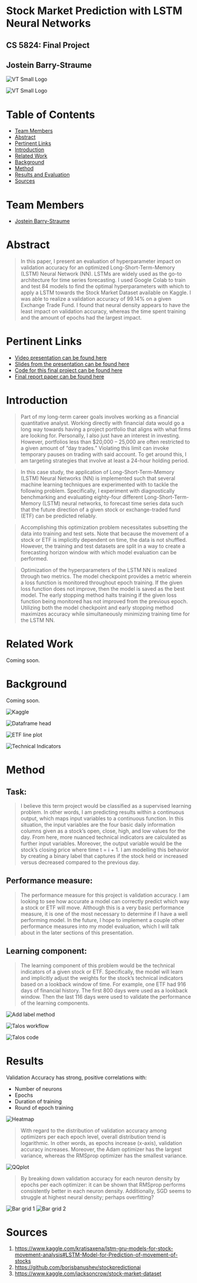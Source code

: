 # Stock Market Prediction with LSTM Neural Networks
## CS 5824: Final Project
## Jostein Barry-Straume

![VT Small Logo](https://raw.githubusercontent.com/josteinstraume/adv-ml-final-project/main/images/vt-logo-small.png)

![VT Small Logo](https://github.com/josteinstraume/adv-ml-final-project/blob/main/images/vt-logo-small.png)

# Table of Contents
* [Team Members](#Team)
* [Abstract](#Abstract)
* [Pertinent Links](#Links)
* [Introduction](#Introduction)
* [Related Work](#Related-Work)
* [Background](#Background)
* [Method](#Method)
* [Results and Evaluation](#Results)
* [Sources](#Sources)


# <a name="Team"></a>Team Members
* [Jostein Barry-Straume](https://github.com/josteinstraume)

# <a name="Abstract"></a>Abstract

> In this paper, I present an evaluation of hyperparameter impact on validation accuracy for an optimized Long-Short-Term-Memory (LSTM) Neural Network (NN). LSTMs are widely used as the go-to architecture for time series forecasting. I used Google Colab to train and test 84 models to find the optimal hyperparameters with which to apply a LSTM towards the Stock Market Dataset available on Kaggle. I was able to realize a validation accuracy of 99.14% on a given Exchange Trade Fund. I found that neural density appears to have the least impact on validation accuracy, whereas the time spent training and the amount of epochs had the largest impact.


# <a name="Links"></a>Pertinent Links
* [Video presentation can be found here](https://drive.google.com/file/d/1p9hkk5D2o59jAw9YmxZhbHLuBPwnKdXh/view?usp=sharing)
* [Slides from the presentation can be found here](https://github.com/josteinstraume/adv-ml-final-project/tree/main/presentation)
* [Code for this final project can be found here](https://github.com/josteinstraume/adv-ml-final-project/tree/main/notebooks)
* [Final report paper can be found here](https://github.com/josteinstraume/adv-ml-final-project/tree/main/report)

# <a name="Introduction"></a>Introduction

> Part of my long-term career goals involves working as a financial quantitative analyst. Working directly with financial data would go a long way towards having a project portfolio that aligns with what firms are looking for. Personally, I also just have an interest in investing. However, portfolios less than $20,000 – 25,000 are often restricted to a given amount of “day trades.” Violating this limit can invoke temporary pauses on trading with said account. To get around this, I am targeting strategies that involve at least a 24-hour holding period.

> In this case study, the application of Long-Short-Term-Memory (LSTM) Neural Networks (NN) is implemented such that several machine learning techniques are experimented with to tackle the following problem. Specifically, I experiment with diagnostically benchmarking and evaluating eighty-four different Long-Short-Term-Memory (LSTM) neural networks, to forecast time series data such that the future direction of a given stock or exchange-traded fund (ETF) can be predicted reliably.

> Accomplishing this optimization problem necessitates subsetting the data into training and test sets. Note that because the movement of a stock or ETF is implicitly dependent on time, the data is not shuffled. However, the training and test datasets are split in a way to create a forecasting horizon window with which model evaluation can be performed.

> Optimization of the hyperparameters of the LSTM NN is realized through two metrics. The model checkpoint provides a metric wherein a loss function is monitored throughout epoch training. If the given loss function does not improve, then the model is saved as the best model. The early stopping method halts training if the given loss function being monitored has not improved from the previous epoch. Utilizing both the model checkpoint and early stopping method maximizes accuracy while simultaneously minimizing training time for the LSTM NN.


# <a name="Related-Work"></a>Related Work
Coming soon.

# <a name="Background"></a>Background
Coming soon.

![Kaggle](https://github.com/josteinstraume/adv-ml-final-project/blob/main/images/kaggle.png)

![Dataframe head](https://github.com/josteinstraume/adv-ml-final-project/blob/main/images/df-head.png)

![ETF line plot](https://github.com/josteinstraume/adv-ml-final-project/blob/main/images/ETF-line-plot.png)

![Technical Indicators](https://github.com/josteinstraume/adv-ml-final-project/blob/main/images/tech-indic.png)

# <a name="Method"></a>Method

## Task:
> I believe this term project would be classified as a supervised learning problem. In other words, I am predicting results within a continuous output, which maps input variables to a continuous function. In this situation, the input variables are the four basic daily information columns given as a stock’s open, close, high, and low values for the day. From here, more nuanced technical indicators are calculated as further input variables. Moreover, the output variable would be the stock’s closing price where time t = i + 1. I am modelling this behavior by creating a binary label that captures if the stock held or increased versus decreased compared to the previous day.
 
## Performance measure:
> The performance measure for this project is validation accuracy. I am looking to see how accurate a model can correctly predict which way a stock or ETF will move. Although this is a very basic performance measure, it is one of the most necessary to determine if I have a well performing model. In the future, I hope to implement a couple other performance measures into my model evaluation, which I will talk about in the later sections of this presentation.
 
## Learning component:
> The learning component of this problem would be the technical indicators of a given stock or ETF. Specifically, the model will learn and implicitly adjust the weights for the stock’s technical indicators based on a lookback window of time. For example, one ETF had 916 days of financial history. The first 800 days were used as a lookback window. Then the last 116 days were used to validate the performance of the learning components.

![Add label method](https://github.com/josteinstraume/adv-ml-final-project/blob/main/images/add-label.png)

![Talos workflow](https://github.com/josteinstraume/adv-ml-final-project/blob/main/images/talos-workflow.png)

![Talos code](https://github.com/josteinstraume/adv-ml-final-project/blob/main/images/talos-code.png)


# <a name="Results"></a>Results
Validation Accuracy has strong, positive correlations with:
* Number of neurons
* Epochs
* Duration of training
* Round of epoch training

![Heatmap](https://github.com/josteinstraume/adv-ml-final-project/blob/main/images/heatmap.png)

> With regard to the distribution of validation accuracy among optimizers per each epoch level, overall distribution trend is logarithmic. In other words, as epochs increase (x-axis), validation accuracy increases. Moreover, the Adam optimizer has the largest variance, whereas the RMSprop optimizer has the smallest variance.

![QQplot](https://github.com/josteinstraume/adv-ml-final-project/blob/main/images/qqplot.png)

> By breaking down validation accuracy for each neuron density by epochs per each optimizer: it can be shown that RMSprop performs consistently better in each neuron density. Additionally, SGD seems to struggle at highest neural density; perhaps overfitting?

![Bar grid 1](https://github.com/josteinstraume/adv-ml-final-project/blob/main/images/bar-grid-1.png)
![Bar grid 2](https://github.com/josteinstraume/adv-ml-final-project/blob/main/images/bar-grid-2.png)


# <a name="Sources"></a>Sources
1. https://www.kaggle.com/kratisaxena/lstm-gru-models-for-stock-movement-analysis#LSTM-Model-for-Prediction-of-movement-of-stocks
2. https://github.com/borisbanushev/stockpredictionai
3. https://www.kaggle.com/jacksoncrow/stock-market-dataset
